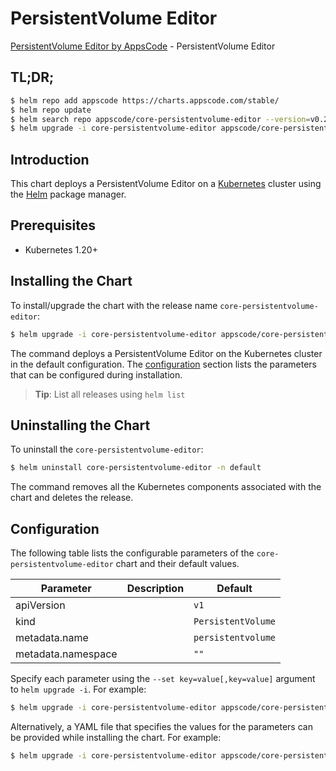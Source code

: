 # PersistentVolume Editor

[PersistentVolume Editor by AppsCode](https://appscode.com) - PersistentVolume Editor

## TL;DR;

```bash
$ helm repo add appscode https://charts.appscode.com/stable/
$ helm repo update
$ helm search repo appscode/core-persistentvolume-editor --version=v0.22.0
$ helm upgrade -i core-persistentvolume-editor appscode/core-persistentvolume-editor -n default --create-namespace --version=v0.22.0
```

## Introduction

This chart deploys a PersistentVolume Editor on a [Kubernetes](http://kubernetes.io) cluster using the [Helm](https://helm.sh) package manager.

## Prerequisites

- Kubernetes 1.20+

## Installing the Chart

To install/upgrade the chart with the release name `core-persistentvolume-editor`:

```bash
$ helm upgrade -i core-persistentvolume-editor appscode/core-persistentvolume-editor -n default --create-namespace --version=v0.22.0
```

The command deploys a PersistentVolume Editor on the Kubernetes cluster in the default configuration. The [configuration](#configuration) section lists the parameters that can be configured during installation.

> **Tip**: List all releases using `helm list`

## Uninstalling the Chart

To uninstall the `core-persistentvolume-editor`:

```bash
$ helm uninstall core-persistentvolume-editor -n default
```

The command removes all the Kubernetes components associated with the chart and deletes the release.

## Configuration

The following table lists the configurable parameters of the `core-persistentvolume-editor` chart and their default values.

|     Parameter      | Description |            Default            |
|--------------------|-------------|-------------------------------|
| apiVersion         |             | <code>v1</code>               |
| kind               |             | <code>PersistentVolume</code> |
| metadata.name      |             | <code>persistentvolume</code> |
| metadata.namespace |             | <code>""</code>               |


Specify each parameter using the `--set key=value[,key=value]` argument to `helm upgrade -i`. For example:

```bash
$ helm upgrade -i core-persistentvolume-editor appscode/core-persistentvolume-editor -n default --create-namespace --version=v0.22.0 --set apiVersion=v1
```

Alternatively, a YAML file that specifies the values for the parameters can be provided while
installing the chart. For example:

```bash
$ helm upgrade -i core-persistentvolume-editor appscode/core-persistentvolume-editor -n default --create-namespace --version=v0.22.0 --values values.yaml
```
